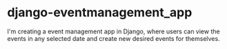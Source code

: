 # django-eventmanagement_app
I'm creating a event management app in Django, where users can view the events in any selected date and create new desired events for themselves.
